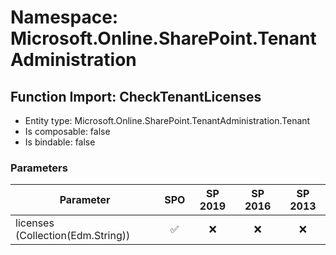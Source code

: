 # Namespace: Microsoft.Online.SharePoint.TenantAdministration

## Function Import: CheckTenantLicenses

- Entity type: Microsoft.Online.SharePoint.TenantAdministration.Tenant
- Is composable: false
- Is bindable: false

### Parameters

Parameter | SPO | SP 2019 | SP 2016 | SP 2013
----------|:---:|:-------:|:-------:|:-------:
licenses (Collection(Edm.String)) | ✅ | ❌ | ❌ | ❌